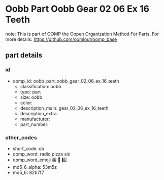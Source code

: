 # Oobb Part Oobb Gear 02 06 Ex 16 Teeth  

note: This is part of OOMP the Oopen Organization Method For Parts. For more details: https://github.com/oomlout/oomp_base

##  part details





### id
* oomp_id: oobb_part_oobb_gear_02_06_ex_16_teeth
  * classification: oobb
  * type: part
  * size: oobb
  * color: 
  * description_main: gear_02_06_ex_16_teeth
  * description_extra: 
  * manufacturer: 
  * part_number: 

### other_codes
* short_code: ob
* oomp_word: radio pizza six
* oomp_word_emoji :radio: :pizza: :six:
* md5_6_alpha: 53m5z
* md5_6: 82b7f7